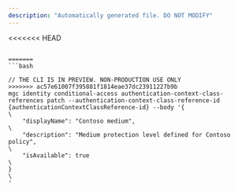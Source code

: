 ```yaml
---
description: "Automatically generated file. DO NOT MODIFY"
---
```


<<<<<<< HEAD
```cli

=======
```bash

// THE CLI IS IN PREVIEW. NON-PRODUCTION USE ONLY
>>>>>>> ac57e61007f395881f1814eae37dc23911227b9b
mgc identity conditional-access authentication-context-class-references patch --authentication-context-class-reference-id {authenticationContextClassReference-id} --body '{\
    "displayName": "Contoso medium",\
    "description": "Medium protection level defined for Contoso policy",\
    "isAvailable": true\
}\
'

```
